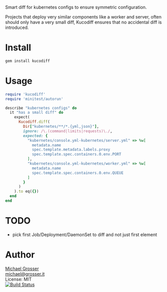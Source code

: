 Smart diff for kubernetes configs to ensure symmetric configuration.

Projects that deploy very similar components like a worker and server,
often should only have a very small diff, Kucodiff ensures that no accidental diff is introduced.

Install
=======

```Bash
gem install kucodiff
```

Usage
=====

```Ruby
require 'kucodiff'
require 'minitest/autorun'

describe "kubernetes configs" do
  it "has a small diff" do
    expect(
      Kucodiff.diff(
        Dir["kubernetes/**/*.{yml,json}"], 
        ignore: /\.(command|limits|requests)\./, 
        expected: {
          "kubernetes/console.yml-kubernetes/server.yml" => %w[
            metadata.name
            spec.template.metadata.labels.proxy
            spec.template.spec.containers.0.env.PORT
          ],
          "kubernetes/console.yml-kubernetes/worker.yml" => %w[
            metadata.name
            spec.template.spec.containers.0.env.QUEUE
          ]
        }
      )
    ).to eq({})
  end
end
```

TODO
====
 - pick first Job/Deployment/DaemonSet to diff and not just first element

Author
======
[Michael Grosser](http://grosser.it)<br/>
michael@grosser.it<br/>
License: MIT<br/>
[![Build Status](https://travis-ci.org/grosser/kucodiff.png)](https://travis-ci.org/grosser/kucodiff)
